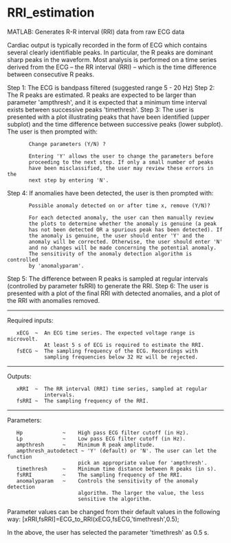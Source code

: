 # RRI_estimation
MATLAB: Generates R-R interval (RRI) data from raw ECG data

Cardiac output is typically recorded in the form of ECG which contains several
clearly identifiable peaks. In particular, the R peaks are dominant
sharp peaks in the waveform. Most analysis is performed on a time series derived
from the ECG – the RR interval (RRI) – which is the time difference between
consecutive R peaks.


 
   Step 1: The ECG is bandpass filtered (suggested range 5 - 20 Hz)
   Step 2: The R peaks are estimated. R peaks are expected to be larger
           than parameter 'ampthresh', and it is expected that a minimum 
           time interval exists between successive peaks 'timethresh'.
   Step 3: The user is presented with a plot illustrating peaks that have
           been identified (upper subplot) and the time difference between 
           successive peaks (lower subplot). 
           The user is then prompted with: 
 
           Change parameters (Y/N) ?
 
           Entering 'Y' allows the user to change the parameters before 
           proceeding to the next step. If only a small number of peaks 
           have been misclassified, the user may review these errors in the
           next step by entering 'N'.
 
   Step 4: If anomalies have been detected, the user is then prompted
           with:
 
           Possible anomaly detected on or after time x, remove (Y/N)? 
 
           For each detected anomaly, the user can then manually review
           the plots to determine whether the anomaly is genuine (a peak
           has not been detected OR a spurious peak has been detected). If
           the anomaly is genuine, the user should enter 'Y' and the
           anomaly will be corrected. Otherwise, the user should enter 'N'
           and no changes will be made concerning the potential anomaly.
           The sensitivity of the anomaly detection algorithm is controlled
           by 'anomalyparam'.
   Step 5: The difference between R peaks is sampled at regular intervals
           (controlled by parameter fsRRI) to generate the RRI.
   Step 6: The user is presented with a plot of the final RRI with
           detected anomalies, and a plot of the RRI with anomalies removed. 
           
 -------------------------------------------------------------------------
 Required inputs:
 
       xECG  ~  An ECG time series. The expected voltage range is microvolt.
                At least 5 s of ECG is required to estimate the RRI.
       fsECG ~  The sampling frequency of the ECG. Recordings with
                sampling frequencies below 32 Hz will be rejected.
 
 -------------------------------------------------------------------------
 Outputs:
 
       xRRI  ~  The RR interval (RRI) time series, sampled at regular
                intervals.
       fsRRI ~  The sampling frequency of the RRI.
 
-------------------------------------------------------------------------
 Parameters:
 
       Hp             ~    High pass ECG filter cutoff (in Hz).
       Lp             ~    Low pass ECG filter cutoff (in Hz).
       ampthresh      ~    Minimum R peak amplitude.
       ampthresh_autodetect ~ 'Y' (default) or 'N'. The user can let the function 
                           pick an appropriate value for 'ampthresh'.   
       timethresh     ~    Minimum time distance between R peaks (in s). 
       fsRRI          ~    The sampling frequency of the RRI.
       anomalyparam   ~    Controls the sensitivity of the anomaly detection
                           algorithm. The larger the value, the less
                           sensitive the algorithm.
           
 
 Parameter values can be changed from their default values in the following
 way:
          [xRRI,fsRRI]=ECG_to_RRI(xECG,fsECG,'timethresh',0.5);
 
 In the above, the user has selected the parameter 'timethresh' as 0.5 s. 
